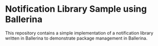 # Notification Library Sample using Ballerina

This repository contains a simple implementation of a notification library written in Ballerina to demonstrate package management in Ballerina.
